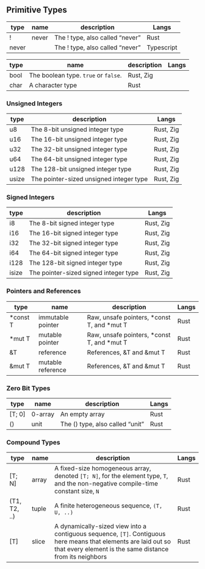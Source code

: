## Primitive Types

type | name | description | Langs
---- | ---- | ----------- | -----
! | never | The ! type, also called “never” | Rust
never | | The ! type, also called “never” | Typescript

type | name | description | Langs
---- | ---- | ----------- | -----
bool | 	The boolean type. `true` or `false`. | Rust, Zig
char | A character type | Rust

### Unsigned Integers
type | description | Langs
---- | ----------- | -----
u8 | The 8-bit unsigned integer type | Rust, Zig
u16 |	The 16-bit unsigned integer type | Rust, Zig
u32	| The 32-bit unsigned integer type | Rust, Zig
u64	| The 64-bit unsigned integer type | Rust, Zig
u128 | The 128-bit unsigned integer type | Rust, Zig
usize | The pointer-sized unsigned integer type | Rust, Zig

### Signed Integers
type | description | Langs
---- | ----------- | -----
i8 | The 8-bit signed integer type | Rust, Zig
i16 | The 16-bit signed integer type | Rust, Zig
i32 |	The 32-bit signed integer type | Rust, Zig
i64	| The 64-bit signed integer type | Rust, Zig
i128 | The 128-bit signed integer type | Rust, Zig
isize | The pointer-sized signed integer type | Rust, Zig

### Pointers and References
type | name | description | Langs
---- | ---- | ----------- | -----
*const T | immutable pointer | Raw, unsafe pointers, *const T, and *mut T | Rust
*mut T | mutable pointer | Raw, unsafe pointers, *const T, and *mut T | Rust
&T | reference | References, &T and &mut T | Rust
&mut T | mutable reference | References, &T and &mut T | Rust

### Zero Bit Types
type | name | description | Langs
---- | ---- | ----------- | -----
[T; 0] | 0-array | An empty array | Rust
() | unit | The () type, also called “unit” | Rust

### Compound Types
type | name | description | Langs
---- | ---- | ----------- | -----
[T; N] | array | A fixed-size homogeneous array, denoted `[T; N]`, for the element type, `T`, and the non-negative compile-time constant size, `N` | Rust
(T1, T2, ..) | tuple | A finite heterogeneous sequence, `(T, U, ..)` | Rust
[T] | slice | A dynamically-sized view into a contiguous sequence, `[T]`. Contiguous here means that elements are laid out so that every element is the same distance from its neighbors | Rust

